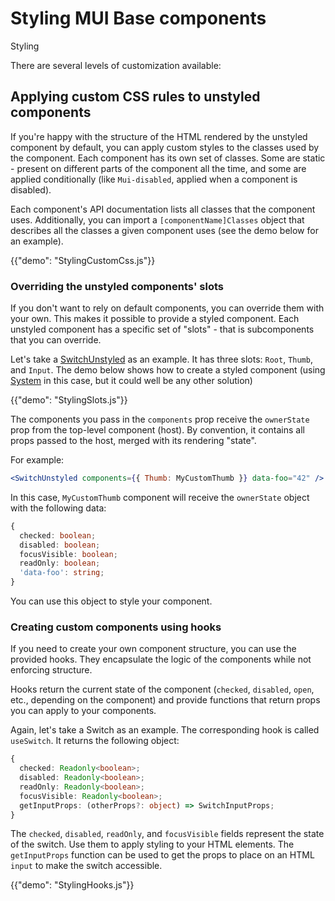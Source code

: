 # Styling MUI Base components

<p class="description">Styling</p>

There are several levels of customization available:

## Applying custom CSS rules to unstyled components

If you're happy with the structure of the HTML rendered by the unstyled component by default, you can apply custom styles to the classes used by the component.
Each component has its own set of classes.
Some are static - present on different parts of the component all the time, and some are applied conditionally (like `Mui-disabled`, applied when a component is disabled).

Each component's API documentation lists all classes that the component uses.
Additionally, you can import a `[componentName]Classes` object that describes all the classes a given component uses (see the demo below for an example).

{{"demo": "StylingCustomCss.js"}}

### Overriding the unstyled components' slots

If you don't want to rely on default components, you can override them with your own.
This makes it possible to provide a styled component.
Each unstyled component has a specific set of "slots" - that is subcomponents that you can override.

Let's take a [SwitchUnstyled](/base/api/switch-unstyled/) as an example.
It has three slots: `Root`, `Thumb`, and `Input`.
The demo below shows how to create a styled component (using [System](/system/styled/) in this case, but it could well be any other solution)

{{"demo": "StylingSlots.js"}}

The components you pass in the `components` prop receive the `ownerState` prop from the top-level component (host).
By convention, it contains all props passed to the host, merged with its rendering "state".

For example:

```jsx
<SwitchUnstyled components={{ Thumb: MyCustomThumb }} data-foo="42" />
```

In this case, `MyCustomThumb` component will receive the `ownerState` object with the following data:

```ts
{
  checked: boolean;
  disabled: boolean;
  focusVisible: boolean;
  readOnly: boolean;
  'data-foo': string;
}
```

You can use this object to style your component.

### Creating custom components using hooks

If you need to create your own component structure, you can use the provided hooks.
They encapsulate the logic of the components while not enforcing structure.

Hooks return the current state of the component (`checked`, `disabled`, `open`, etc., depending on the component) and provide functions that return props you can apply to your components.

Again, let's take a Switch as an example. The corresponding hook is called `useSwitch`.
It returns the following object:

```ts
{
  checked: Readonly<boolean>;
  disabled: Readonly<boolean>;
  readOnly: Readonly<boolean>;
  focusVisible: Readonly<boolean>;
  getInputProps: (otherProps?: object) => SwitchInputProps;
}

```

The `checked`, `disabled`, `readOnly`, and `focusVisible` fields represent the state of the switch. Use them to apply styling to your HTML elements.
The `getInputProps` function can be used to get the props to place on an HTML `input` to make the switch accessible.

{{"demo": "StylingHooks.js"}}
